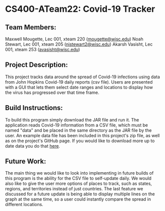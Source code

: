 # CS400-ATeam22: Covid-19 Tracker

## Team Members:
Maxwell Mougette, Lec 001, xteam 220 (mougette@wisc.edu)
Noah Stewart, Lec 001, xteam 205 (njstewart2@wisc.edu)
Akarsh Vasisht, Lec 001, xteam 253 (avasisht@wisc.edu)

## Project Description: 
This project tracks data around the spread of Covid-19 infections using data from John Hopkins Covid-19 daily reports (csv file). Users are presented with a GUI that lets them select date ranges and locations to display how the virus has progressed over that time frame.

## Build Instructions:
To build this program simply download the JAR file and run it. The application reads Covid-19 information from a CSV file, which must be named "data" and be placed in the same directory as the JAR file by the user. An example data file has been included in this project's zip file, as well as on the project's GitHub page. If you would like to download more up to date data you do that [here](https://data.humdata.org/dataset/novel-coronavirus-2019-ncov-cases).

## Future Work:
The main thing we would like to look into implementing in future builds of this program is the ability for the CSV file to self-update daily. We would also like to give the user more options of places to track, such as states, regions, and territories instead of just countries. The last feature we discussed for a future update is being able to display multiple lines on the graph at the same time, so a user could instantly compare the spread in different locations.
